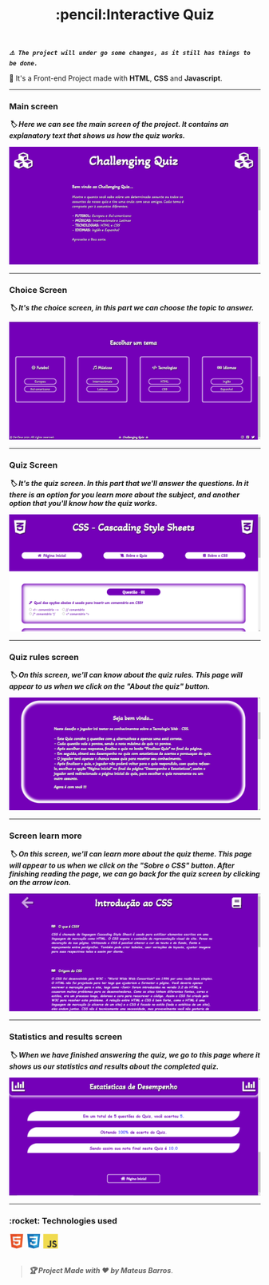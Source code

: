 <h1 align="center">:pencil:Interactive Quiz</h1>
<br>


***``⚠️ The project will under go some changes, as it still has things to be done.``***

:dart: It's a Front-end Project made with **HTML**, **CSS** and **Javascript**.

<hr>
<h3>Main screen</h3>

***:label: Here we can see the main screen of the project. It contains an explanatory text that shows us how the quiz works.***

![](https://github.com/Mateus20Barros/interactive-quiz/blob/main/assets/main-screen.png)

<hr>
<h3>Choice Screen</h3>

***:label: It's the choice screen, in this part we can choose the topic to answer.***

![](https://github.com/Mateus20Barros/interactive-quiz/blob/main/assets/choice_screen.png)

<hr>
<h3>Quiz Screen</h3>

***:label: It's the quiz screen. In this part that we'll answer the questions. In it there is an option for you learn more about the subject, and another 
option that you'll know how the quiz works.***

![](https://github.com/Mateus20Barros/interactive-quiz/blob/main/assets/quiz_screen.png)

<hr>
<h3>Quiz rules screen</h3>

***:label: On this screen, we'll can know about the quiz rules. This page will appear to us when we click on the "About the quiz" button.***

![](https://github.com/Mateus20Barros/interactive-quiz/blob/main/assets/about_quiz_screen.png)

<hr>
<h3>Screen learn more</h3>

***:label: On this screen, we'll can learn more about the quiz theme. This page will appear to us when we click on the "Sobre o CSS" button. 
After finishing reading the page, we can go back for the quiz screen by clicking on the arrow icon.***

![](https://github.com/Mateus20Barros/interactive-quiz/blob/main/assets/about_theme_screen.png)

<hr>
<h3>Statistics and results screen</h3>

***:label: When we have finished answering the quiz, we go to this page where it shows us our statistics and results about the completed quiz.***

![](https://github.com/Mateus20Barros/interactive-quiz/blob/main/assets/statistics_screen.png)

<hr>
<h3>:rocket: Technologies used</h3>
<div display="flex">
  <img src="https://raw.githubusercontent.com/devicons/devicon/9f4f5cdb393299a81125eb5127929ea7bfe42889/icons/html5/html5-original.svg" width="30">
  <img src="https://raw.githubusercontent.com/devicons/devicon/9f4f5cdb393299a81125eb5127929ea7bfe42889/icons/css3/css3-original.svg" width="30">
  <img src="https://raw.githubusercontent.com/devicons/devicon/9f4f5cdb393299a81125eb5127929ea7bfe42889/icons/javascript/javascript-original.svg" width="30">
</div>
<br>

> ***:trophy: Project Made with :heart: by Mateus Barros***.
